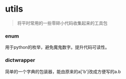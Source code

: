 # utils

> 将平时常用的一些零碎小代码收集起来的工具包


### enum

用于python的枚举，避免魔鬼数字。提升代码可读性。


### dictwrapper

简单的一个字典的包装器，能由原来的a['b']改成方便写的a.b
